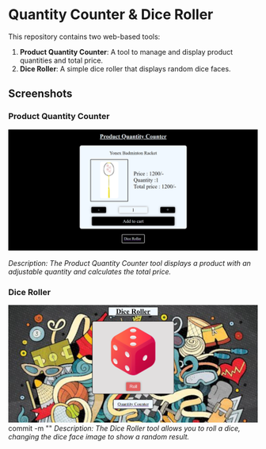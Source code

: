 # Quantity Counter & Dice Roller

This repository contains two web-based tools:

1. **Product Quantity Counter**: A tool to manage and display product quantities and total price.
2. **Dice Roller**: A simple dice roller that displays random dice faces.

## Screenshots

### Product Quantity Counter


![Product Quantity Counter](./output%201.png)

*Description: The Product Quantity Counter tool displays a product with an adjustable quantity and calculates the total price.*

### Dice Roller


![Dice Roller](./output%202.png)
commit -m ""
*Description: The Dice Roller tool allows you to roll a dice, changing the dice face image to show a random result.*
